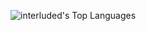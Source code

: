 ![interluded's Top Languages](https://github-readme-stats.vercel.app/api/top-langs/?username=interluded&theme=tokyonight&show_icons=true&hide_border=true&layout=compact)
